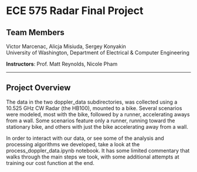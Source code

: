 # ECE 575 Radar Final Project

## Team Members
Victor Marcenac, Alicja Misiuda, Sergey Konyakin  
University of Washington, Department of Electrical & Computer Engineering  

**Instructors**: Prof. Matt Reynolds, Nicole Pham

---

## Project Overview

The data in the two doppler_data subdirectories, was collected using a 10.525 GHz CW Radar (the HB100), mounted to a bike. Several scenarios were modeled, most with the bike, followed by a runner, accelerating aways from a wall.
Some scenarios feature only a runner, running toward the stationary bike, and others with just the bike accelerating away from a wall.

In order to interact with our data, or see some of the analysis and processing algorithms we developed, take a look at the process_doppler_data.ipynb notebook. It has some limited commentary that walks through the main steps we took, with some additional attempts at training our cost function at the end.